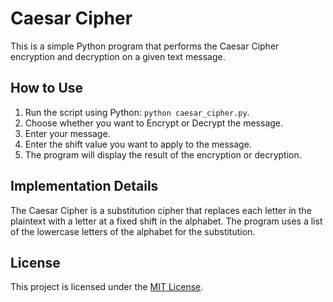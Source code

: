 # Caesar Cipher

This is a simple Python program that performs the Caesar Cipher encryption and decryption on a given text message.

## How to Use

1. Run the script using Python: `python caesar_cipher.py`.
2. Choose whether you want to Encrypt or Decrypt the message.
3. Enter your message.
4. Enter the shift value you want to apply to the message.
5. The program will display the result of the encryption or decryption.

## Implementation Details

The Caesar Cipher is a substitution cipher that replaces each letter in the plaintext with a letter at a fixed shift in the alphabet. The program uses a list of the lowercase letters of the alphabet for the substitution.

## License

This project is licensed under the [MIT License](LICENSE).
